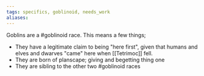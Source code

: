 ```yaml
---
tags: specifics, goblinoid, needs_work
aliases:
---
```

Goblins are a #goblinoid race. This means a few things;
- They have a legitimate claim to being "here first", given that humans and elves and dwarves "came" here when [[Tetrimoc]] fell.
- They are born of planscape; giving and begetting thing one
- They are sibling to the other two #goblinoid races